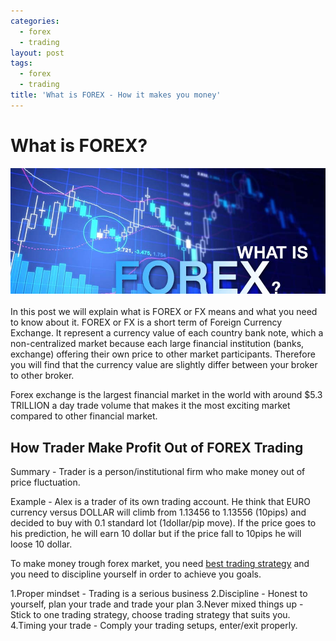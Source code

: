 ```yaml
---
categories:
  - forex
  - trading
layout: post
tags:
  - forex
  - trading
title: 'What is FOREX - How it makes you money'
---
```

# What is FOREX?

<div align="center">
<img alt="What is FOREX" src="/static/img/general-image/what-is-forex.jpg" title="What is FOREX" >
</div>

<br>
In this post we will explain what is FOREX or FX means and what you need to know about it. FOREX or FX is a short term of Foreign Currency Exchange. It represent a currency value of each country bank note, which a non-centralized market because each large financial institution (banks, exchange)  offering their own price to other market participants. Therefore you will find that the currency value are slightly differ between your broker to other broker.

Forex exchange is the largest financial market in the world with around $5.3 TRILLION a day trade volume that makes it the most exciting market compared to other financial market.

## How Trader Make Profit Out of FOREX Trading

Summary - Trader is a person/institutional firm who make money out of price fluctuation.

Example - Alex is a trader of its own trading account. He think that EURO currency versus DOLLAR will climb from 1.13456 to 1.13556 (10pips) and decided to buy with 0.1 standard lot (1dollar/pip move). If the price goes to his prediction, he will earn 10 dollar but if the price fall to 10pips he will loose 10 dollar.

To make money trough forex market, you need <a href="http://www.gravtrade.com/how-to-be-a-professional-trader-guide">best trading strategy</a> and you need to discipline yourself in order to achieve you goals.

1.Proper mindset - Trading is a serious business
2.Discipline - Honest to yourself, plan your trade and trade your plan
3.Never mixed things up - Stick to one trading strategy, choose trading strategy that suits you.
4.Timing your trade - Comply your trading setups, enter/exit properly.
